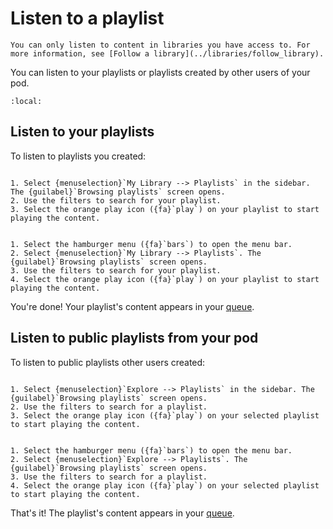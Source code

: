 # Listen to a playlist

```{note}
You can only listen to content in libraries you have access to. For more information, see [Follow a library](../libraries/follow_library).
```

You can listen to your playlists or playlists created by other users of your pod.

```{contents}
:local:
```

## Listen to your playlists

To listen to playlists you created:

```{tabbed} Desktop

1. Select {menuselection}`My Library --> Playlists` in the sidebar. The {guilabel}`Browsing playlists` screen opens.
2. Use the filters to search for your playlist.
3. Select the orange play icon ({fa}`play`) on your playlist to start playing the content.

```

```{tabbed} Mobile

1. Select the hamburger menu ({fa}`bars`) to open the menu bar.
2. Select {menuselection}`My Library --> Playlists`. The {guilabel}`Browsing playlists` screen opens.
3. Use the filters to search for your playlist.
4. Select the orange play icon ({fa}`play`) on your playlist to start playing the content.

```

You're done! Your playlist's content appears in your [queue](../queue/index.md).

## Listen to public playlists from your pod

To listen to public playlists other users created:

```{tabbed} Desktop

1. Select {menuselection}`Explore --> Playlists` in the sidebar. The {guilabel}`Browsing playlists` screen opens.
2. Use the filters to search for a playlist.
3. Select the orange play icon ({fa}`play`) on your selected playlist to start playing the content.

```

```{tabbed} Mobile

1. Select the hamburger menu ({fa}`bars`) to open the menu bar.
2. Select {menuselection}`Explore --> Playlists`. The {guilabel}`Browsing playlists` screen opens.
3. Use the filters to search for a playlist.
4. Select the orange play icon ({fa}`play`) on your selected playlist to start playing the content.

```

That's it! The playlist's content appears in your [queue](../queue/index.md).
